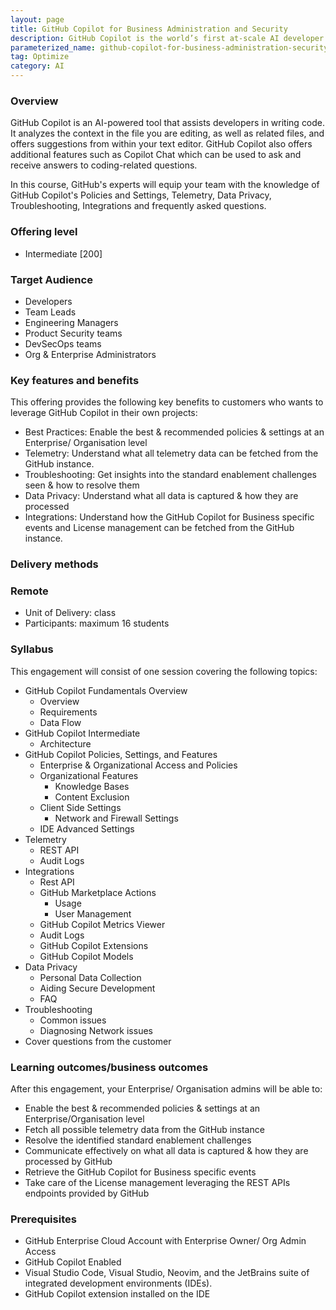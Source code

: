 ```yaml
---
layout: page
title: GitHub Copilot for Business Administration and Security
description: GitHub Copilot is the world’s first at-scale AI developer tool. Sitting within the editor as a simple extension, GitHub Copilot draws context from a developer’s code to suggest new lines, entire functions, tests, and even complex algorithms.
parameterized_name: github-copilot-for-business-administration-security-intermediate
tag: Optimize
category: AI
---
```


### Overview

GitHub Copilot is an AI-powered tool that assists developers in writing code. It analyzes the context in the file you are editing, as well as related files, and offers suggestions from within your text editor. GitHub Copilot also offers additional features such as Copilot Chat which can be used to ask and receive answers to coding-related questions.

In this course, GitHub's experts will equip your team with the knowledge of GitHub Copilot's Policies and Settings, Telemetry, Data Privacy, Troubleshooting, Integrations and frequently asked questions.

### Offering level

- Intermediate [200]

### Target Audience

- Developers
- Team Leads
- Engineering Managers
- Product Security teams
- DevSecOps teams
- Org & Enterprise Administrators

### Key features and benefits

This offering provides the following key benefits to customers who wants to leverage GitHub Copilot in their own projects:

- Best Practices: Enable the best & recommended policies & settings at an Enterprise/ Organisation level
- Telemetry: Understand what all telemetry data can be fetched from the GitHub instance.
- Troubleshooting: Get insights into the standard enablement challenges seen & how to resolve them
- Data Privacy: Understand what all data is captured & how they are processed
- Integrations: Understand how the GitHub Copilot for Business specific events and License management can be fetched from the GitHub instance.

### Delivery methods

### Remote

- Unit of Delivery: class
- Participants: maximum 16 students

### Syllabus

This engagement will consist of one session covering the following topics:

- GitHub Copilot Fundamentals Overview
  - Overview
  - Requirements
  - Data Flow
- GitHub Copilot Intermediate
  - Architecture
- GitHub Copilot Policies, Settings, and Features
  - Enterprise & Organizational Access and Policies
  - Organizational Features
    - Knowledge Bases
    - Content Exclusion
  - Client Side Settings
    - Network and Firewall Settings
  - IDE Advanced Settings
- Telemetry
  - REST API
  - Audit Logs
- Integrations
  - Rest API
  - GitHub Marketplace Actions
    - Usage
    - User Management
  - GitHub Copilot Metrics Viewer
  - Audit Logs
  - GitHub Copilot Extensions
  - GitHub Copilot Models
- Data Privacy
  - Personal Data Collection
  - Aiding Secure Development
  - FAQ
- Troubleshooting
  - Common issues
  - Diagnosing Network issues
- Cover questions from the customer

### Learning outcomes/business outcomes

After this engagement, your Enterprise/ Organisation admins will be able to:

- Enable the best & recommended policies & settings at an Enterprise/Organisation level
- Fetch all possible telemetry data from the GitHub instance
- Resolve the identified standard enablement challenges
- Communicate effectively on what all data is captured & how they are processed by GitHub
- Retrieve the GitHub Copilot for Business specific events
- Take care of the License management leveraging the REST APIs endpoints provided by GitHub
  
### Prerequisites

- GitHub Enterprise Cloud Account with Enterprise Owner/ Org Admin Access
- GitHub Copilot Enabled
- Visual Studio Code, Visual Studio, Neovim, and the JetBrains suite of integrated development environments (IDEs).
- GitHub Copilot extension installed on the IDE
